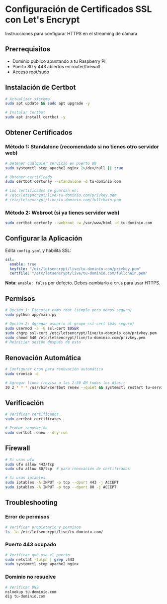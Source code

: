 # Configuración de Certificados SSL con Let's Encrypt

Instrucciones para configurar HTTPS en el streaming de cámara.

## Prerrequisitos

- Dominio público apuntando a tu Raspberry Pi
- Puerto 80 y 443 abiertos en router/firewall
- Acceso root/sudo

## Instalación de Certbot

```bash
# Actualizar sistema
sudo apt update && sudo apt upgrade -y

# Instalar Certbot
sudo apt install certbot -y
```

## Obtener Certificados

### Método 1: Standalone (recomendado si no tienes otro servidor web)

```bash
# Detener cualquier servicio en puerto 80
sudo systemctl stop apache2 nginx 2>/dev/null || true

# Obtener certificado
sudo certbot certonly --standalone -d tu-dominio.com

# Los certificados se guardan en:
# /etc/letsencrypt/live/tu-dominio.com/privkey.pem
# /etc/letsencrypt/live/tu-dominio.com/fullchain.pem
```

### Método 2: Webroot (si ya tienes servidor web)

```bash
sudo certbot certonly --webroot -w /var/www/html -d tu-dominio.com
```

## Configurar la Aplicación

Edita `config.yaml` y habilita SSL:

```yaml
ssl:
  enable: true
  keyfile: "/etc/letsencrypt/live/tu-dominio.com/privkey.pem"
  certfile: "/etc/letsencrypt/live/tu-dominio.com/fullchain.pem"
```

**Nota**: `enable: false` por defecto. Debes cambiarlo a `true` para usar HTTPS.

## Permisos

```bash
# Opción 1: Ejecutar como root (simple pero menos seguro)
sudo python app/main.py

# Opción 2: Agregar usuario al grupo ssl-cert (más seguro)
sudo usermod -a -G ssl-cert $USER
sudo chgrp ssl-cert /etc/letsencrypt/live/tu-dominio.com/privkey.pem
sudo chmod 640 /etc/letsencrypt/live/tu-dominio.com/privkey.pem
# Reiniciar sesión después de esto
```

## Renovación Automática

```bash
# Configurar cron para renovación automática
sudo crontab -e

# Agregar línea (revisa a las 2:30 AM todos los días):
30 2 * * * /usr/bin/certbot renew --quiet && systemctl restart tu-servicio-camara
```

## Verificación

```bash
# Verificar certificados
sudo certbot certificates

# Probar renovación
sudo certbot renew --dry-run
```

## Firewall

```bash
# Si usas ufw
sudo ufw allow 443/tcp
sudo ufw allow 80/tcp  # para renovación de certificados

# Si usas iptables
sudo iptables -A INPUT -p tcp --dport 443 -j ACCEPT
sudo iptables -A INPUT -p tcp --dport 80 -j ACCEPT
```

## Troubleshooting

### Error de permisos
```bash
# Verificar propietario y permisos
ls -la /etc/letsencrypt/live/tu-dominio.com/
```

### Puerto 443 ocupado
```bash
# Verificar qué usa el puerto
sudo netstat -tulpn | grep :443
sudo systemctl stop apache2 nginx
```

### Dominio no resuelve
```bash
# Verificar DNS
nslookup tu-dominio.com
dig tu-dominio.com
``` 
